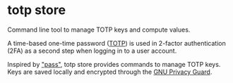 # totp store

Command line tool to manage TOTP keys and compute values.

A time-based one-time password ([TOTP](https://datatracker.ietf.org/doc/html/rfc6238#section-4))
is used in 2-factor authentication (2FA) as a second step when logging in to a
user account.

Inspired by ["pass"](https://www.passwordstore.org/), totp store provides
commands to manage TOTP keys. Keys are saved locally and encrypted through the
[GNU Privacy Guard](https://www.gnupg.org/).
